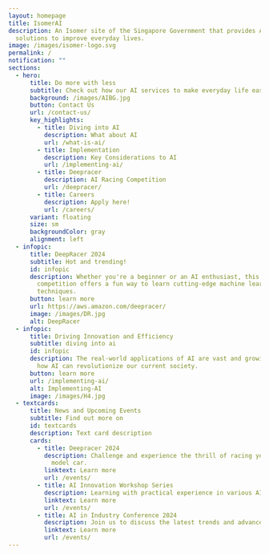 ```yaml
---
layout: homepage
title: IsomerAI
description: An Isomer site of the Singapore Government that provides AI
  solutions to improve everyday lives.
image: /images/isomer-logo.svg
permalink: /
notification: ""
sections:
  - hero:
      title: Do more with less
      subtitle: Check out how our AI services to make everyday life easier!
      background: /images/AIBG.jpg
      button: Contact Us
      url: /contact-us/
      key_highlights:
        - title: Diving into AI
          description: What about AI
          url: /what-is-ai/
        - title: Implementation
          description: Key Considerations to AI
          url: /implementing-ai/
        - title: Deepracer
          description: AI Racing Competition
          url: /deepracer/
        - title: Careers
          description: Apply here!
          url: /careers/
      variant: floating
      size: sm
      backgroundColor: gray
      alignment: left
  - infopic:
      title: DeepRacer 2024
      subtitle: Hot and trending!
      id: infopic
      description: Whether you're a beginner or an AI enthusiast, this hands-on
        competition offers a fun way to learn cutting-edge machine learning
        techniques.
      button: learn more
      url: https://aws.amazon.com/deepracer/
      image: /images/DR.jpg
      alt: DeepRacer
  - infopic:
      title: Driving Innovation and Efficiency
      subtitle: diving into ai
      id: infopic
      description: The real-world applications of AI are vast and growing. Understand
        how AI can revolutionize our current society.
      button: learn more
      url: /implementing-ai/
      alt: Implementing-AI
      image: /images/H4.jpg
  - textcards:
      title: News and Upcoming Events
      subtitle: Find out more on
      id: textcards
      description: Text card description
      cards:
        - title: Deepracer 2024
          description: Challenge and experience the thrill of racing your own autonomous
            model car.
          linktext: Learn more
          url: /events/
        - title: AI Innovation Workshop Series
          description: Learning with practical experience in various AI technologies.
          linktext: Learn more
          url: /events/
        - title: AI in Industry Conference 2024
          description: Join us to discuss the latest trends and advancements in AI.
          linktext: Learn more
          url: /events/
---
```

